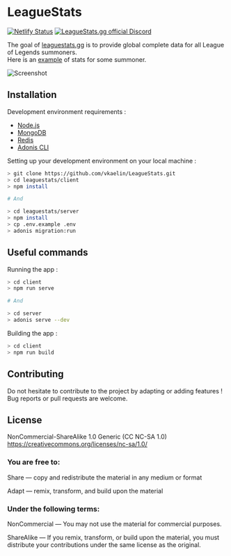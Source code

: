 # LeagueStats

[![Netlify Status](https://api.netlify.com/api/v1/badges/caa8be10-e095-4934-81ef-b662fb73483f/deploy-status)](https://app.netlify.com/sites/leaguestats-gg/deploys)
<a href="https://discord.gg/RjBzjfk"><img src="https://img.shields.io/badge/Discord-join%20chat-738bd7.svg" alt="LeagueStats.gg official Discord"></a>


The goal of [leaguestats.gg](https://leaguestats.gg) is to provide global complete data for all League of Legends summoners.  
Here is an [example](https://leaguestats.gg/summoner/euw/Alderiate) of stats for some summoner.

![Screenshot](https://res.cloudinary.com/kln/image/upload/v1580935119/leaguestats-preview.png)

## Installation

Development environment requirements :
- [Node.js](https://nodejs.org/en/download/)
- [MongoDB](https://www.mongodb.com/download-center/community)
- [Redis](https://redis.io/download)
- [Adonis CLI](https://github.com/adonisjs/adonis-cli)

Setting up your development environment on your local machine :
```bash
> git clone https://github.com/vkaelin/LeagueStats.git
> cd leaguestats/client
> npm install

# And

> cd leaguestats/server
> npm install
> cp .env.example .env
> adonis migration:run
```

## Useful commands
Running the app :
```bash
> cd client
> npm run serve

# And

> cd server
> adonis serve --dev
```

Building the app :
```bash
> cd client
> npm run build
```

## Contributing

Do not hesitate to contribute to the project by adapting or adding features ! Bug reports or pull requests are welcome.

## License

NonCommercial-ShareAlike 1.0 Generic (CC NC-SA 1.0)  
https://creativecommons.org/licenses/nc-sa/1.0/

### You are free to:

Share — copy and redistribute the material in any medium or format  

Adapt — remix, transform, and build upon the material

### Under the following terms:


NonCommercial — You may not use the material for commercial purposes.

ShareAlike — If you remix, transform, or build upon the material, you must distribute your contributions under the same license as the original.
